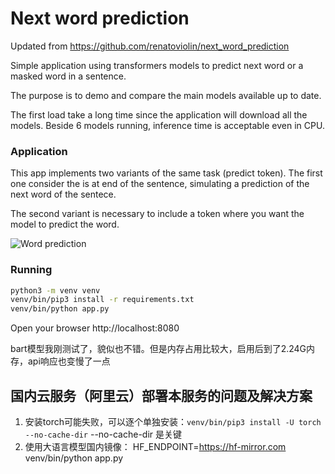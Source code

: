 # Next word prediction
Updated from https://github.com/renatoviolin/next_word_prediction

Simple application using transformers models to predict next word or a masked word in a sentence.

The purpose is to demo and compare the main models available up to date.

The first load take a long time since the application will download all the models. Beside 6 models running, inference time is acceptable even in CPU.

### Application
This app implements two variants of the same task (predict <mask> token). The first one consider the <mask> is at end of the sentence, simulating a prediction of the next word of the sentece.

The second variant is necessary to include a <mask> token where you want the model to predict the word.


![Word prediction](word_prediction.gif)

### Running 

```sh
python3 -m venv venv
venv/bin/pip3 install -r requirements.txt
venv/bin/python app.py
```

Open your browser http://localhost:8080

bart模型我刚测试了，貌似也不错。但是内存占用比较大，启用后到了2.24G内存，api响应也变慢了一点


## 国内云服务（阿里云）部署本服务的问题及解决方案
1. 安装torch可能失败，可以逐个单独安装：`venv/bin/pip3 install -U torch --no-cache-dir` --no-cache-dir 是关键
2. 使用大语言模型国内镜像： HF_ENDPOINT=https://hf-mirror.com venv/bin/python app.py

